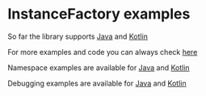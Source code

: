 # InstanceFactory examples

So far the library supports
[Java](./java/general.md)
and
[Kotlin](./kotlin/general.md)

For more examples and code you can always check
[here](https://github.com/ranapat/instancefactory/tree/master/app/src/main/java/org/ranapat/instancefactory/example/MainActivity.kt)

Namespace examples are available for 
[Java](./java/namespaces.md)
and
[Kotlin](./kotlin/namespaces.md)

Debugging examples are available for
[Java](./java/debugging.md)
and
[Kotlin](./kotlin/debugging.md)
